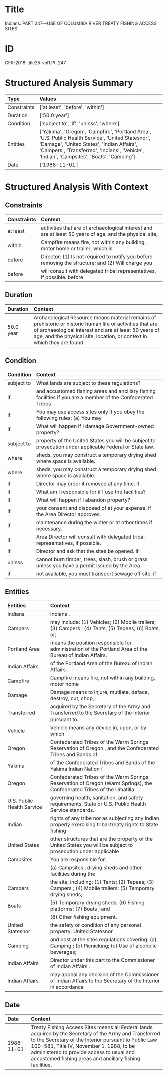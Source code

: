 # Title

 Indians. PART 247—USE OF COLUMBIA RIVER TREATY FISHING ACCESS SITES


# ID

 CFR-2018-title25-vol1.Pt. 247


# Structured Analysis Summary

| Type        | Values                                                                                                                                                                                                                                      |
|:------------|:--------------------------------------------------------------------------------------------------------------------------------------------------------------------------------------------------------------------------------------------|
| Constraints | ['at least', 'before', 'within']                                                                                                                                                                                                            |
| Duration    | ['50.0 year']                                                                                                                                                                                                                               |
| Condition   | ['subject to', 'if', 'unless', 'where']                                                                                                                                                                                                     |
| Entities    | ['Yakima', 'Oregon', 'Campfire', 'Portland Area', 'U.S. Public Health Service', 'United Statesnor', 'Damage', 'United States', 'Indian Affairs', 'Campers', 'Transferred', 'Indians', 'Vehicle', 'Indian', 'Campsites', 'Boats', 'Camping'] |
| Date        | ['1988-11-01']                                                                                                                                                                                                                              |


# Structured Analysis With Context

 


## Constraints

| Constraints   | Context                                                                                                 |
|:--------------|:--------------------------------------------------------------------------------------------------------|
| at least      | activities that are of archaeological interest and are at least 50 years of age, and the physical site, |
| within        | Campfire means fire, not  within any building, motor home or trailer, which is                          |
| before        | Director: (1) Is not required to notify you before removing the structure; and (2) Will charge you      |
| before        | will consult with delegated tribal representatives, if possible. before                                 |


## Duration

| Duration   | Context                                                                                                                                                                                                                                       |
|:-----------|:----------------------------------------------------------------------------------------------------------------------------------------------------------------------------------------------------------------------------------------------|
| 50.0 year  | Archaeological Resource means material remains of prehistoric or historic human life or activities that are of archaeological interest and are at least 50 years of age, and the physical site, location, or context in which they are found. |


## Condition

| Condition   | Context                                                                                                      |
|:------------|:-------------------------------------------------------------------------------------------------------------|
| subject to  | What lands are  subject to  these regulations?                                                               |
| if          | and accustomed fishing areas and ancillary fishing facilities if you are a member of the Confederated Tribes |
| if          | You may use access sites only  if you obey the following rules: (a) You may                                  |
| if          | What will happen  if  I damage Government-owned property?                                                    |
| subject to  | property of the United States you will be subject to  prosecution under applicable Federal or State law.     |
| where       | sheds, you may construct a temporary drying shed where  space is available.                                  |
| where       | sheds, you may construct a temporary drying shed where  space is available.                                  |
| if          | Director may order it removed at any time. if                                                                |
| if          | What am I responsible for  if  I use the facilities?                                                         |
| if          | What will happen  if  I abandon property?                                                                    |
| if          | your consent and disposed of at your expense, if  the Area Director approves.                                |
| if          | maintenance during the winter or at other times if  necessary.                                               |
| if          | Area Director will consult with delegated tribal representatives, if  possible.                              |
| if          | Director and ask that the sites be opened. if                                                                |
| unless      | cannot burn timber, trees, slash, brush or grass unless you have a permit issued by the Area                 |
| if          | not available, you must transport sewage off site. if                                                        |


## Entities

| Entities                   | Context                                                                                                               |
|:---------------------------|:----------------------------------------------------------------------------------------------------------------------|
| Indians                    | Indians .                                                                                                             |
| Campers                    | may include: (1) Vehicles; (2) Mobile trailers; (3) Campers ; (4) Tents; (5) Tepees; (6) Boats, or;                   |
| Portland Area              | means the position responsible for administration of the Portland Area  of the Bureau of Indian Affairs.              |
| Indian Affairs             | of the Portland Area of the Bureau of Indian Affairs .                                                                |
| Campfire                   | Campfire means fire, not within any building, motor home                                                              |
| Damage                     | Damage means to injure, mutilate, deface, destroy, cut, chop,                                                         |
| Transferred                | acquired by the Secretary of the Army and Transferred to the Secretary of the Interior pursuant to                    |
| Vehicle                    | Vehicle means any device in, upon, or by which                                                                        |
| Oregon                     | Confederated Tribes of the Warm Springs Reservation of Oregon , and the Confederated Tribes and Bands of              |
| Yakima                     | of the Confederated Tribes and Bands of the Yakima  Indian Nation (                                                   |
| Oregon                     | Confederated Tribes of the Warm Springs Reservation of Oregon (Warm Springs), the Confederated Tribes of the Umatilla |
| U.S. Public Health Service | governing health, sanitation, and safety requirements, State or U.S. Public Health Service  standards.                |
| Indian                     | rights of any tribe nor as subjecting any Indian properly exercising tribal treaty rights to State fishing            |
| United States              | other structures that are the property of the United States you will be subject to prosecution under applicable       |
| Campsites                  | You are responsible for:                                                                                              |
|                            |             (a)  Campsites , drying sheds and other facilities during the                                             |
| Campers                    | the site, including: (1) Tents; (2) Tepees; (3) Campers ; (4) Mobile trailers; (5) Temporary drying sheds;            |
| Boats                      | (5) Temporary drying sheds; (6) Fishing platforms; (7) Boats ; and                                                    |
|                            |             (8) Other fishing equipment.                                                                              |
| United Statesnor           | the safety or condition of any personal property. United Statesnor                                                    |
| Camping                    | and post at the sites regulations covering: (a) Camping ; (b) Picnicking; (c) Use of alcoholic beverages;             |
| Indian Affairs             | Director under this part to the Commissioner of Indian Affairs .                                                      |
| Indian Affairs             | may appeal any decision of the Commissioner of Indian Affairs to the Secretary of the Interior in accordance          |


## Date

| Date       | Context                                                                                                                                                                                                                                                                                                             |
|:-----------|:--------------------------------------------------------------------------------------------------------------------------------------------------------------------------------------------------------------------------------------------------------------------------------------------------------------------|
| 1988-11-01 | Treaty Fishing Access Sites means all Federal lands acquired by the Secretary of the Army and Transferred to the Secretary of the Interior pursuant to Public Law 100-581, Title IV, November 1, 1988, to be administered to provide access to usual and accustomed fishing areas and ancillary fishing facilities. |


